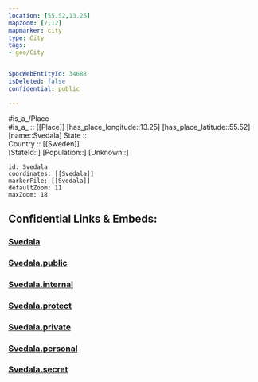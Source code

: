 ```yaml
---
location: [55.52,13.25] 
mapzoom: [7,12] 
mapmarker: city 
type: City
tags:
- geo/City


SpocWebEntityId: 34688
isDeleted: false
confidential: public

---
```

#is_a_/Place  
#is_a_ :: [[Place]] 
[has_place_longitude::13.25] 
[has_place_latitude::55.52] 
[name::Svedala] 
State ::  
Country :: [[Sweden]]  
[StateId::] 
[Population::] 
[Unknown::] 


```leaflet
id: Svedala
coordinates: [[Svedala]] 
markerFile: [[Svedala]] 
defaultZoom: 11 
maxZoom: 18
```


## Confidential Links & Embeds: 

### [Svedala](/_Standards/Earth/Continent/Europe/Europe~North/Sweden/Provinces~Sweden/Skåne/City/Svedala.md) 

### [Svedala.public](/_public/Earth/Continent/Europe/Europe~North/Sweden/Provinces~Sweden/Skåne/City/Svedala.public.md) 

### [Svedala.internal](/_internal/Earth/Continent/Europe/Europe~North/Sweden/Provinces~Sweden/Skåne/City/Svedala.internal.md) 

### [Svedala.protect](/_protect/Earth/Continent/Europe/Europe~North/Sweden/Provinces~Sweden/Skåne/City/Svedala.protect.md) 

### [Svedala.private](/_private/Earth/Continent/Europe/Europe~North/Sweden/Provinces~Sweden/Skåne/City/Svedala.private.md) 

### [Svedala.personal](/_personal/Earth/Continent/Europe/Europe~North/Sweden/Provinces~Sweden/Skåne/City/Svedala.personal.md) 

### [Svedala.secret](/_secret/Earth/Continent/Europe/Europe~North/Sweden/Provinces~Sweden/Skåne/City/Svedala.secret.md)

